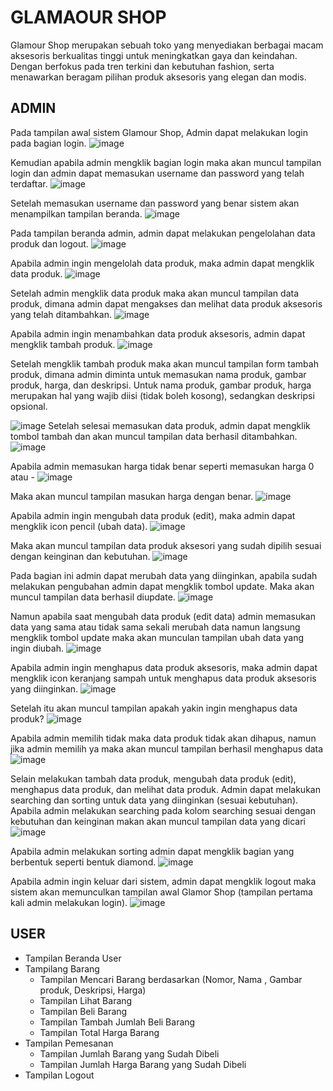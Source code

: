 # GLAMAOUR SHOP #
Glamour Shop merupakan sebuah toko yang menyediakan berbagai macam aksesoris berkualitas tinggi untuk meningkatkan gaya dan keindahan. Dengan berfokus pada tren terkini dan kebutuhan fashion, serta menawarkan beragam pilihan produk aksesoris yang elegan dan modis.

## ADMIN ##
Pada tampilan awal sistem Glamour Shop, Admin dapat melakukan login pada bagian login.
![image](https://github.com/A2-Kelompok-1/project-akhir-web/assets/119858991/57548d66-d012-4489-94b9-5c7144bfc792)

Kemudian apabila admin mengklik bagian login maka akan muncul tampilan login dan admin dapat memasukan username dan password yang telah terdaftar.
![image](https://github.com/A2-Kelompok-1/project-akhir-web/assets/119858991/7cecee11-09d4-4f45-af30-59b850af3121)

Setelah memasukan username dan password yang benar sistem akan menampilkan tampilan beranda.
![image](https://github.com/A2-Kelompok-1/project-akhir-web/assets/119858991/0ca6ccbc-ba6d-477e-a290-c4618102cab7)

Pada tampilan beranda admin, admin dapat melakukan pengelolahan data produk dan logout.
    ![image](https://github.com/A2-Kelompok-1/project-akhir-web/assets/119858991/3c81578b-647b-480c-8a60-68ca67b21a0e)    
    
Apabila admin ingin mengelolah data produk, maka admin dapat mengklik data produk.
![image](https://github.com/A2-Kelompok-1/project-akhir-web/assets/119858991/4f7ee5c4-ab43-4536-9381-97410b97d098)

Setelah admin mengklik data produk maka akan muncul tampilan data produk, dimana admin dapat mengakses dan melihat data produk aksesoris yang telah ditambahkan.
![image](https://github.com/A2-Kelompok-1/project-akhir-web/assets/119858991/d64fd239-7803-4b30-afee-09e31cd6c105)

Apabila admin ingin menambahkan data produk aksesoris, admin dapat mengklik tambah produk.
![image](https://github.com/A2-Kelompok-1/project-akhir-web/assets/119858991/641b2999-15cd-402a-a710-a0e666a34224)

Setelah mengklik tambah produk maka akan muncul tampilan form tambah produk, dimana admin diminta untuk memasukan nama produk, gambar produk, harga, dan deskripsi. Untuk nama produk, gambar produk, harga merupakan hal yang wajib diisi (tidak boleh kosong), sedangkan deskripsi opsional.

![image](https://github.com/A2-Kelompok-1/project-akhir-web/assets/119858991/05346d84-62a2-42f6-ac67-4838be7ad0d7)
Setelah selesai memasukan data produk, admin dapat mengklik tombol tambah dan akan muncul tampilan data berhasil ditambahkan.
![image](https://github.com/A2-Kelompok-1/project-akhir-web/assets/119858991/0827680e-3063-42e0-9d2a-b3609d92026b)

Apabila admin memasukan harga tidak benar seperti memasukan harga 0 atau -
![image](https://github.com/A2-Kelompok-1/project-akhir-web/assets/119858991/a55c194b-8bbd-467e-8352-7c217a0121c3)

Maka akan muncul tampilan masukan harga dengan benar.
![image](https://github.com/A2-Kelompok-1/project-akhir-web/assets/119858991/6234e24c-4121-46f0-bc5f-c228888d083e)

Apabila admin ingin mengubah data produk (edit), maka admin dapat mengklik icon pencil (ubah data).
![image](https://github.com/A2-Kelompok-1/project-akhir-web/assets/119858991/8e896ae9-a109-43ef-b89d-75536cbbca80)

Maka akan muncul tampilan data produk aksesori yang sudah dipilih sesuai dengan keinginan dan kebutuhan.
![image](https://github.com/A2-Kelompok-1/project-akhir-web/assets/119858991/2aa80388-de9b-45de-b14d-eaf0005fb567)

Pada bagian ini admin dapat merubah data yang diinginkan, apabila sudah melakukan pengubahan admin dapat mengklik tombol update. Maka akan muncul tampilan data berhasil diupdate.
![image](https://github.com/A2-Kelompok-1/project-akhir-web/assets/119858991/0317f71d-9e08-4c5d-8dd0-7c09b37d6208)

Namun apabila saat mengubah data produk (edit data) admin memasukan data yang sama atau tidak sama sekali merubah data namun langsung mengklik tombol update maka akan munculan tampilan ubah data yang ingin diubah.
![image](https://github.com/A2-Kelompok-1/project-akhir-web/assets/119858991/e439ba0b-828f-42f5-9309-2d5c61efac47)

Apabila admin ingin menghapus data produk aksesoris, maka admin dapat mengklik icon keranjang sampah untuk menghapus data produk aksesoris yang diinginkan.
![image](https://github.com/A2-Kelompok-1/project-akhir-web/assets/119858991/35044078-4e4d-427e-ba8a-57b7a19432ae)

Setelah itu akan muncul tampilan apakah yakin ingin menghapus data produk?
![image](https://github.com/A2-Kelompok-1/project-akhir-web/assets/119858991/948405f4-0cea-4a0e-a8a6-6d27320eb977)

Apabila admin memilih tidak maka data produk tidak akan dihapus, namun jika admin memilih ya maka akan muncul tampilan berhasil menghapus data
![image](https://github.com/A2-Kelompok-1/project-akhir-web/assets/119858991/19014d5a-4263-4fac-90da-6b95ae456ff5)

Selain melakukan tambah data produk, mengubah data produk (edit), menghapus data produk, dan melihat data produk. Admin dapat melakukan searching dan sorting untuk data yang diinginkan (sesuai kebutuhan).
Apabila admin melakukan searching pada kolom searching sesuai dengan kebutuhan dan keinginan makan akan muncul tampilan data yang dicari
![image](https://github.com/A2-Kelompok-1/project-akhir-web/assets/119858991/a9efbb0d-daa6-4b64-8db1-db8c00fc7574)

Apabila admin melakukan sorting admin dapat mengklik bagian yang berbentuk seperti bentuk diamond.
![image](https://github.com/A2-Kelompok-1/project-akhir-web/assets/119858991/d73d3c54-c2b6-49da-9445-36462ed4d1eb)

Apabila admin ingin keluar dari sistem, admin dapat mengklik logout maka sistem akan memunculkan tampilan awal Glamor Shop (tampilan pertama kali admin melakukan login).
![image](https://github.com/A2-Kelompok-1/project-akhir-web/assets/119858991/6dcc4601-1d8f-4d75-8c6a-d20b97010ab5)



## USER ##
- Tampilan Beranda User
- Tampilang Barang 
   - Tampilan Mencari Barang berdasarkan (Nomor, Nama , Gambar produk, Deskripsi, Harga)
   - Tampilan Lihat Barang
   - Tampilan Beli Barang
   - Tampilan Tambah Jumlah Beli Barang
   - Tampilan Total Harga Barang
- Tampilan Pemesanan
   - Tampilan Jumlah Barang yang Sudah Dibeli
   - Tampilan Jumlah Harga Barang yang Sudah Dibeli
- Tampilan Logout
